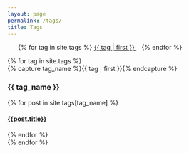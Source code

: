 ```yaml
---
layout: page
permalink: /tags/
title: Tags
---
```


<ul class="tag-cloud">
{% for tag in site.tags %}
<span style="font-size: {{ tag | last | size | times: 100 | divided_by: site.tags.size | plus: 70  }}%">
    <a href="#{{ tag | first | slugize }}">
        {{ tag | first }}
    </a> &nbsp;&nbsp;
</span>
{% endfor %}
</ul>

<div id="archives">
{% for tag in site.tags %}
    <div class="archive-group">
    {% capture tag_name %}{{ tag | first }}{% endcapture %}
        <h3 id="#{{ tag_name | slugize }}">{{ tag_name }}</h3>
        <a name="{{ tag_name | slugize }}"></a>
    {% for post in site.tags[tag_name] %}
        <article class="archive-item">
            <h4><a href="{{ root_url }}{{ post.url }}">{{post.title}}</a></h4>
        </article>
    {% endfor %}
    </div>
{% endfor %}
</div>